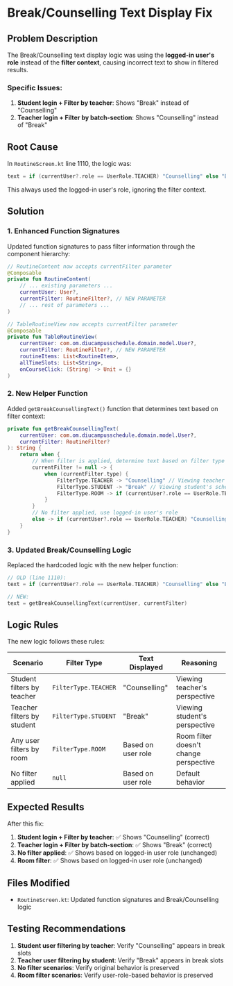 # Break/Counselling Text Display Fix

## Problem Description

The Break/Counselling text display logic was using the **logged-in user's role** instead of the **filter context**, causing incorrect text to show in filtered results.

### Specific Issues:
1. **Student login + Filter by teacher**: Shows "Break" instead of "Counselling"
2. **Teacher login + Filter by batch-section**: Shows "Counselling" instead of "Break"

## Root Cause

In `RoutineScreen.kt` line 1110, the logic was:
```kotlin
text = if (currentUser?.role == UserRole.TEACHER) "Counselling" else "Break"
```

This always used the logged-in user's role, ignoring the filter context.

## Solution

### 1. Enhanced Function Signatures

Updated function signatures to pass filter information through the component hierarchy:

```kotlin
// RoutineContent now accepts currentFilter parameter
@Composable
private fun RoutineContent(
    // ... existing parameters ...
    currentUser: User?,
    currentFilter: RoutineFilter?, // NEW PARAMETER
    // ... rest of parameters ...
)

// TableRoutineView now accepts currentFilter parameter  
@Composable
private fun TableRoutineView(
    currentUser: com.om.diucampusschedule.domain.model.User?,
    currentFilter: RoutineFilter?, // NEW PARAMETER
    routineItems: List<RoutineItem>,
    allTimeSlots: List<String>,
    onCourseClick: (String) -> Unit = {}
)
```

### 2. New Helper Function

Added `getBreakCounsellingText()` function that determines text based on filter context:

```kotlin
private fun getBreakCounsellingText(
    currentUser: com.om.diucampusschedule.domain.model.User?,
    currentFilter: RoutineFilter?
): String {
    return when {
        // When filter is applied, determine text based on filter type
        currentFilter != null -> {
            when (currentFilter.type) {
                FilterType.TEACHER -> "Counselling" // Viewing teacher's schedule
                FilterType.STUDENT -> "Break" // Viewing student's schedule  
                FilterType.ROOM -> if (currentUser?.role == UserRole.TEACHER) "Counselling" else "Break"
            }
        }
        // No filter applied, use logged-in user's role
        else -> if (currentUser?.role == UserRole.TEACHER) "Counselling" else "Break"
    }
}
```

### 3. Updated Break/Counselling Logic

Replaced the hardcoded logic with the new helper function:

```kotlin
// OLD (line 1110):
text = if (currentUser?.role == UserRole.TEACHER) "Counselling" else "Break"

// NEW:
text = getBreakCounsellingText(currentUser, currentFilter)
```

## Logic Rules

The new logic follows these rules:

| Scenario | Filter Type | Text Displayed | Reasoning |
|----------|-------------|----------------|-----------|
| Student filters by teacher | `FilterType.TEACHER` | "Counselling" | Viewing teacher's perspective |
| Teacher filters by student | `FilterType.STUDENT` | "Break" | Viewing student's perspective |
| Any user filters by room | `FilterType.ROOM` | Based on user role | Room filter doesn't change perspective |
| No filter applied | `null` | Based on user role | Default behavior |

## Expected Results

After this fix:

1. **Student login + Filter by teacher**: ✅ Shows "Counselling" (correct)
2. **Teacher login + Filter by batch-section**: ✅ Shows "Break" (correct)
3. **No filter applied**: ✅ Shows based on logged-in user role (unchanged)
4. **Room filter**: ✅ Shows based on logged-in user role (unchanged)

## Files Modified

- `RoutineScreen.kt`: Updated function signatures and Break/Counselling logic

## Testing Recommendations

1. **Student user filtering by teacher**: Verify "Counselling" appears in break slots
2. **Teacher user filtering by student**: Verify "Break" appears in break slots  
3. **No filter scenarios**: Verify original behavior is preserved
4. **Room filter scenarios**: Verify user-role-based behavior is preserved